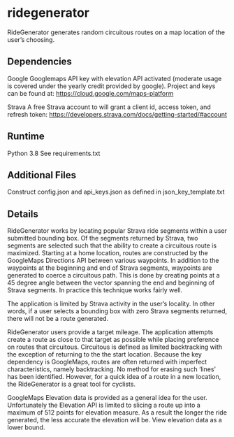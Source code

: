 # ridegenerator


RideGenerator generates random circuitous routes on a map location of the user’s choosing. 

## Dependencies
Google
Googlemaps API key with elevation API activated (moderate usage is covered under the yearly credit provided by google). Project and keys can be found at: https://cloud.google.com/maps-platform

Strava
A free Strava account to will grant a client id, access token, and refresh token:
https://developers.strava.com/docs/getting-started/#account

## Runtime
Python 3.8
See requirements.txt

## Additional Files
Construct config.json and api_keys.json as defined in json_key_template.txt

## Details
RideGenerator works by locating popular Strava ride segments within a user submitted bounding box. Of the segments returned by Strava, two segments are selected such that the ability to create a circuitous route is maximized. Starting at a home location, routes are constructed by the GoogleMaps Directions API between various waypoints. In addition to the waypoints at the beginning and end of Strava segments, waypoints are generated to coerce a circuitous path. This is done by creating  points at a 45 degree angle between the vector spanning the end and beginning of Strava segments. In practice this technique works fairly well. 

The application is limited by Strava activity in the user’s locality. In other words, if a user selects a bounding box with zero Strava segments returned, there will not be a route generated.

RideGenerator users provide a target mileage. The application attempts create a route as close to that target as possible while placing preference on routes that circuitous. Circuitous is defined as limited backtracking with the exception of returning to the the start location. Because the key dependency is GoogleMaps, routes are often returned with imperfect characteristics, namely backtracking. No method for erasing such ‘lines’ has been identified. However, for a quick idea of a route in a new location, the RideGenerator is a great tool for cyclists.

GoogleMaps Elevation data is provided as a general idea for the user. Unfortunately the Elevation API is limited to slicing a route up into a maximum of 512 points for elevation measure. As a result the longer the ride generated, the less accurate the elevation will be. View elevation data as a lower bound.

